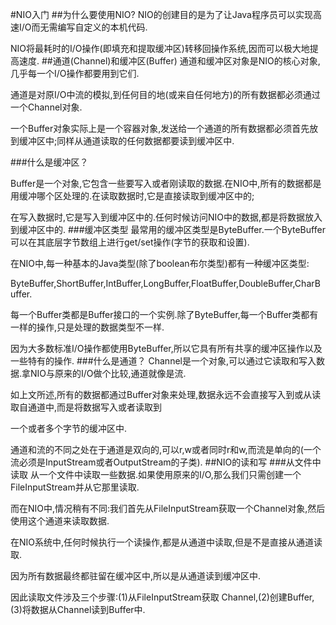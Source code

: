 #NIO入门
##为什么要使用NIO?
NIO的创建目的是为了让Java程序员可以实现高速I/O而无需编写自定义的本机代码.

NIO将最耗时的I/O操作(即填充和提取缓冲区)转移回操作系统,因而可以极大地提高速度.
##通道(Channel)和缓冲区(Buffer)
通道和缓冲区对象是NIO的核心对象,几乎每一个I/O操作都要用到它们.

通道是对原I/O中流的模拟,到任何目的地(或来自任何地方)的所有数据都必须通过一个Channel对象.

一个Buffer对象实际上是一个容器对象,发送给一个通道的所有数据都必须首先放到缓冲区中;同样从通道读取的任何数据都要读到缓冲区中.

###什么是缓冲区？

Buffer是一个对象,它包含一些要写入或者刚读取的数据.在NIO中,所有的数据都是用缓冲哪个区处理的.在读取数据时,它是直接读取到缓冲区中的;

在写入数据时,它是写入到缓冲区中的.任何时候访问NIO中的数据,都是将数据放入到缓冲区中的.
###缓冲区类型
最常用的缓冲区类型是ByteBuffer.一个ByteBuffer可以在其底层字节数组上进行get/set操作(字节的获取和设置).

在NIO中,每一种基本的Java类型(除了boolean布尔类型)都有一种缓冲区类型:

ByteBuffer,ShortBuffer,IntBuffer,LongBuffer,FloatBuffer,DoubleBuffer,CharBuffer.

每一个Buffer类都是Buffer接口的一个实例.除了ByteBuffer,每一个Buffer类都有一样的操作,只是处理的数据类型不一样.

因为大多数标准I/O操作都使用ByteBuffer,所以它具有所有共享的缓冲区操作以及一些特有的操作.
###什么是通道？
Channel是一个对象,可以通过它读取和写入数据.拿NIO与原来的I/O做个比较,通道就像是流.

如上文所述,所有的数据都通过Buffer对象来处理,数据永远不会直接写入到或从读取自通道中,而是将数据写入或者读取到

一个或者多个字节的缓冲区中.

通道和流的不同之处在于通道是双向的,可以r,w或者同时r和w,而流是单向的(一个流必须是InputStream或者OutputStream的子类).
##NIO的读和写
###从文件中读取
从一个文件中读取一些数据.如果使用原来的I/O,那么我们只需创建一个FileInputStream并从它那里读取.

而在NIO中,情况稍有不同:我们首先从FileInputStream获取一个Channel对象,然后使用这个通道来读取数据.

在NIO系统中,任何时候执行一个读操作,都是从通道中读取,但是不是直接从通道读取.

因为所有数据最终都驻留在缓冲区中,所以是从通道读到缓冲区中.

因此读取文件涉及三个步骤:(1)从FileInputStream获取 Channel,(2)创建Buffer,(3)将数据从Channel读到Buffer中.
